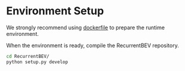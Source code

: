 # Environment Setup

We strongly recommend using [dockerfile](../docker/Dockerfile) to prepare the runtime environment.



When the environment is ready, compile the RecurrentBEV repository.

```bash
cd RecurrentBEV/
python setup.py develop
```
